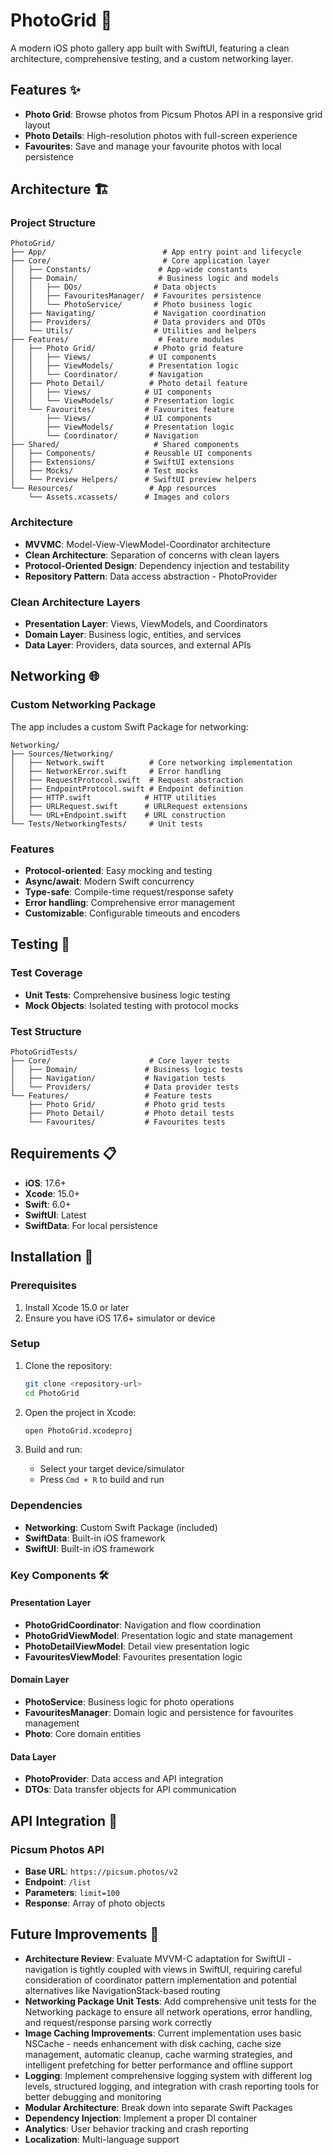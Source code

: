# PhotoGrid 📸

A modern iOS photo gallery app built with SwiftUI, featuring a clean architecture, comprehensive testing, and a custom networking layer.

## Features ✨

- **Photo Grid**: Browse photos from Picsum Photos API in a responsive grid layout
- **Photo Details**: High-resolution photos with full-screen experience
- **Favourites**: Save and manage your favourite photos with local persistence

## Architecture 🏗️

### Project Structure
```
PhotoGrid/
├── App/                          # App entry point and lifecycle
├── Core/                         # Core application layer
│   ├── Constants/               # App-wide constants
│   ├── Domain/                  # Business logic and models
│   │   ├── DOs/                # Data objects
│   │   ├── FavouritesManager/  # Favourites persistence
│   │   └── PhotoService/       # Photo business logic
│   ├── Navigating/             # Navigation coordination
│   ├── Providers/              # Data providers and DTOs
│   └── Utils/                  # Utilities and helpers
├── Features/                    # Feature modules
│   ├── Photo Grid/             # Photo grid feature
│   │   ├── Views/             # UI components
│   │   ├── ViewModels/        # Presentation logic
│   │   └── Coordinator/       # Navigation
│   ├── Photo Detail/          # Photo detail feature
│   │   ├── Views/            # UI components
│   │   └── ViewModels/       # Presentation logic
│   └── Favourites/           # Favourites feature
│       ├── Views/            # UI components
│       ├── ViewModels/       # Presentation logic
│       └── Coordinator/      # Navigation
├── Shared/                     # Shared components
│   ├── Components/           # Reusable UI components
│   ├── Extensions/           # SwiftUI extensions
│   ├── Mocks/                # Test mocks
│   └── Preview Helpers/      # SwiftUI preview helpers
└── Resources/                 # App resources
    └── Assets.xcassets/      # Images and colors
```

### Architecture
- **MVVMC**: Model-View-ViewModel-Coordinator architecture
- **Clean Architecture**: Separation of concerns with clean layers
- **Protocol-Oriented Design**: Dependency injection and testability
- **Repository Pattern**: Data access abstraction - PhotoProvider

### Clean Architecture Layers
- **Presentation Layer**: Views, ViewModels, and Coordinators
- **Domain Layer**: Business logic, entities, and services
- **Data Layer**: Providers, data sources, and external APIs

## Networking 🌐

### Custom Networking Package
The app includes a custom Swift Package for networking:

```
Networking/
├── Sources/Networking/
│   ├── Network.swift          # Core networking implementation
│   ├── NetworkError.swift     # Error handling
│   ├── RequestProtocol.swift  # Request abstraction
│   ├── EndpointProtocol.swift # Endpoint definition
│   ├── HTTP.swift            # HTTP utilities
│   ├── URLRequest.swift      # URLRequest extensions
│   └── URL+Endpoint.swift    # URL construction
└── Tests/NetworkingTests/     # Unit tests
```

### Features
- **Protocol-oriented**: Easy mocking and testing
- **Async/await**: Modern Swift concurrency
- **Type-safe**: Compile-time request/response safety
- **Error handling**: Comprehensive error management
- **Customizable**: Configurable timeouts and encoders

## Testing 🧪

### Test Coverage
- **Unit Tests**: Comprehensive business logic testing
- **Mock Objects**: Isolated testing with protocol mocks

### Test Structure
```
PhotoGridTests/
├── Core/                      # Core layer tests
│   ├── Domain/               # Business logic tests
│   ├── Navigation/           # Navigation tests
│   └── Providers/            # Data provider tests
└── Features/                 # Feature tests
    ├── Photo Grid/           # Photo grid tests
    ├── Photo Detail/         # Photo detail tests
    └── Favourites/           # Favourites tests
```

## Requirements 📋

- **iOS**: 17.6+
- **Xcode**: 15.0+
- **Swift**: 6.0+
- **SwiftUI**: Latest
- **SwiftData**: For local persistence

## Installation 🚀

### Prerequisites
1. Install Xcode 15.0 or later
2. Ensure you have iOS 17.6+ simulator or device

### Setup
1. Clone the repository:
   ```bash
   git clone <repository-url>
   cd PhotoGrid
   ```

2. Open the project in Xcode:
   ```bash
   open PhotoGrid.xcodeproj
   ```

3. Build and run:
   - Select your target device/simulator
   - Press `Cmd + R` to build and run

### Dependencies
- **Networking**: Custom Swift Package (included)
- **SwiftData**: Built-in iOS framework
- **SwiftUI**: Built-in iOS framework


### Key Components 🛠️

#### Presentation Layer
- **PhotoGridCoordinator**: Navigation and flow coordination
- **PhotoGridViewModel**: Presentation logic and state management
- **PhotoDetailViewModel**: Detail view presentation logic
- **FavouritesViewModel**: Favourites presentation logic

#### Domain Layer
- **PhotoService**: Business logic for photo operations
- **FavouritesManager**: Domain logic and persistence for favourites management
- **Photo**: Core domain entities

#### Data Layer
- **PhotoProvider**: Data access and API integration
- **DTOs**: Data transfer objects for API communication

## API Integration 🔌

### Picsum Photos API
- **Base URL**: `https://picsum.photos/v2`
- **Endpoint**: `/list`
- **Parameters**: `limit=100`
- **Response**: Array of photo objects


## Future Improvements 🚀
- **Architecture Review**: Evaluate MVVM-C adaptation for SwiftUI - navigation is tightly coupled with views in SwiftUI, requiring careful consideration of coordinator pattern implementation and potential alternatives like NavigationStack-based routing
- **Networking Package Unit Tests**: Add comprehensive unit tests for the Networking package to ensure all network operations, error handling, and request/response parsing work correctly
- **Image Caching Improvements**: Current implementation uses basic NSCache - needs enhancement with disk caching, cache size management, automatic cleanup, cache warming strategies, and intelligent prefetching for better performance and offline support
- **Logging**: Implement comprehensive logging system with different log levels, structured logging, and integration with crash reporting tools for better debugging and monitoring
- **Modular Architecture**: Break down into separate Swift Packages
- **Dependency Injection**: Implement a proper DI container
- **Analytics**: User behavior tracking and crash reporting
- **Localization**: Multi-language support